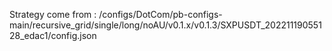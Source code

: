 Strategy come from : /configs/DotCom/pb-configs-main/recursive_grid/single/long/noAU/v0.1.x/v0.1.3/SXPUSDT_20221119055128_edac1/config.json